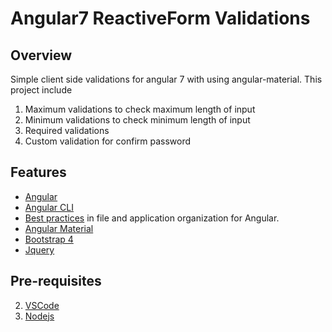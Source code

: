 # Angular7 ReactiveForm Validations

## Overview
   Simple client side validations for angular 7 with using angular-material.
 This project include
1) Maximum validations to check maximum length of input 
2) Minimum validations to check minimum length of input
3) Required validations 
4) Custom validation for confirm password


## Features

* [Angular](https://angular.io/)
* [Angular CLI](https://cli.angular.io/)
* [Best practices](https://angular.io/docs/ts/latest/guide/style-guide.html) in file and application organization for Angular.
* [Angular Material](https://material.angular.io/)
* [Bootstrap 4](https://getbootstrap.com/)
* [Jquery](https://jquery.com/)



## Pre-requisites

2. [VSCode](https://code.visualstudio.com/)  
3. [Nodejs](https://nodejs.org/en/)
